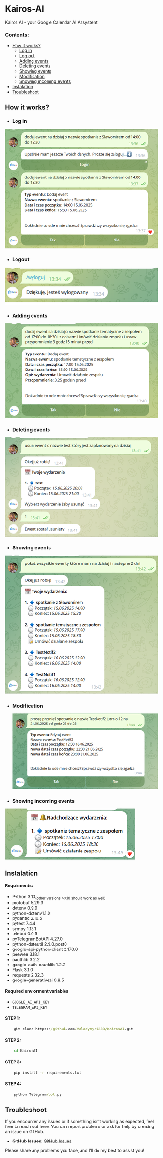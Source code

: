 # Kairos-AI  
Kairos AI - your Google Calendar AI Assystent  

### Contents:  
- [How it works?](#how-it-works)  
  - [Log in](#log-in)  
  - [Log out](#log-out)  
  - [Adding events](#adding-events)  
  - [Deleting events](#deleting-events)  
  - [Showing events](#showing-events)  
  - [Modification](#modification)  
  - [Showing incoming events](#showing-incoming-events)
- [Instalation](#instalation)  
- [Troubleshoot](#Troubleshoot)
## How it works? 

 - ### Log in
 ![login](resources/image2.png)<br>

 - ### Logout
 ![logout](resources/image1.png)<br>  

 - ### Adding events
 ![add](resources/image4.png)<br>  

 - ### Deleting events
 ![delete](resources/image5.png)<br>  

 - ### Showing events
 ![show](resources/image6.png)<br> 

 - ### Modification
    ![modyfikacja](resources/image7.png)<br>

 - ### Showing incoming events
 ![incoming](resources/image8.png)

## Instalation
#### Requirments:
- Python 3.10<sub>(other versions >3.10 should work as well)</sub>
- protobuf 5.29.3
- dotenv 0.9.9
- python-dotenv1.1.0
- pydantic 2.10.5
- pytest 7.4.4
- sympy 1.13.1
- telebot 0.0.5
- pyTelegramBotAPI 4.27.0
- python-dateutil 2.9.0.post0
- google-api-python-client 2.170.0
- peewee 3.18.1
- oauthlib 3.2.2
- google-auth-oauthlib 1.2.2
- Flask 3.1.0
- requests 2.32.3
- google-generativeai 0.8.5
#### Required enviorment variables
 - ```GOOGLE_AI_API_KEY```
 - ```TELEGRAM_API_KEY```
#### STEP 1:
```cmd
    git clone https://github.com/Volodymyr1233/KairosAI.git
```
#### STEP 2:
```cmd
    cd KairosAI
```
#### STEP 3:
```cmd
    pip install -r requirements.txt
```
#### STEP 4:
```cmd
    python Telegram/bot.py
```

## Troubleshoot
If you encounter any issues or if something isn’t working as expected, feel free to reach out here. You can report problems or ask for help by creating an issue on GitHub.

- **GitHub Issues**: [GitHub Issues](https://github.com/Volodymyr1233/KairosAI/issues)

Please share any problems you face, and I’ll do my best to assist you!
